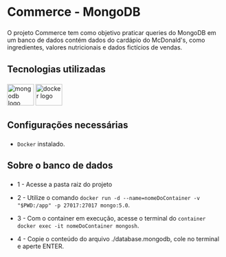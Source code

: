 <h1 align="left">Commerce - MongoDB</h1>

###

<p align="left">O projeto Commerce tem como objetivo praticar queries do MongoDB em um banco de dados contém dados do cardápio do McDonald's, como ingredientes, valores nutricionais e dados fictícios de vendas.</p>

###

<h2 align="left">Tecnologias utilizadas</h2>

###

<div align="left">
  <img src="https://cdn.jsdelivr.net/gh/devicons/devicon/icons/mongodb/mongodb-original.svg" height="50" width="62" alt="mongodb logo"  />
  <img src="https://cdn.jsdelivr.net/gh/devicons/devicon/icons/docker/docker-original-wordmark.svg" height="50" width="62" alt="docker logo"  />
</div>

###

<h2 align="left">Configurações necessárias</h2>

###

- `Docker` instalado.

###

<h2 align="left">Sobre o banco de dados</h2>

###

- 1 - Acesse a pasta raiz do projeto

- 2 - Utilize o comando `docker run -d --name=nomeDoContainer -v "$PWD:/app" -p 27017:27017 mongo:5.0`.

- 3 - Com o container em execução, acesse o terminal do `container docker exec -it nomeDoContainer mongosh`.

- 4 - Copie o conteúdo do arquivo ./database.mongodb, cole no terminal e aperte ENTER.

###
